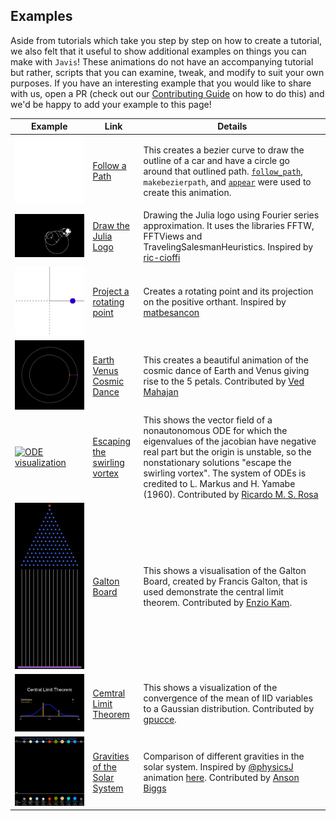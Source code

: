 ## Examples

Aside from tutorials which take you step by step on how to create a tutorial, we also felt that it useful to show additional examples on things you can make with `Javis`!
These animations do not have an accompanying tutorial but rather, scripts that you can examine, tweak, and modify to suit your own purposes.
If you have an interesting example that you would like to share with us, open a PR (check out our [Contributing Guide](contributing.md) on how to do this) and we'd be happy to add your example to this page!

| Example                            | Link                                                                                               | Details                                                                                                                                                                                                                    |
|------------------------------------|----------------------------------------------------------------------------------------------------------------------------------------------------------------------------------------|-----------------------------------------------------------------------------------------------------------------------------------------------------------------------------------------------------------------------------------------------------------------------------------------------------------------|
| [![Follow path](assets/follow_bezier_path.gif)](assets/follow_bezier_path.gif) | [Follow a Path](https://github.com/Wikunia/Javis.jl/blob/master/examples/follow_path.jl) | This creates a bezier curve to draw the outline of a car and have a circle go around that outlined path. [`follow_path`](@ref), `makebezierpath`, and [`appear`](@ref) were used to create this animation. |
| [![Julia logo using fourier series](assets/julia_logo_dft.gif)](assets/julia_logo_dft.gif) | [Draw the Julia Logo](https://github.com/Wikunia/Javis.jl/blob/master/examples/fourier.jl) | Drawing the Julia logo using Fourier series approximation. It uses the libraries FFTW, FFTViews and TravelingSalesmanHeuristics. Inspired by [ric-cioffi](https://github.com/ric-cioffi) |
| [![Projection of a rotating point](assets/circle_projection.gif)](assets/circle_projection.gif) | [Project a rotating point](https://github.com/Wikunia/Javis.jl/blob/master/examples/projection.jl) | Creates a rotating point and its projection on the positive orthant. Inspired by [matbesancon](https://github.com/matbesancon) |
| [![Cosmic dance of earth and venus](assets/cosmic_dance.gif)](assets/cosmic_dance.gif) | [Earth Venus Cosmic Dance](https://github.com/Wikunia/Javis.jl/blob/master/examples/cosmic_dance.jl) | This creates a beautiful animation of the cosmic dance of Earth and Venus giving rise to the 5 petals. Contributed by [Ved Mahajan](https://github.com/Ved-Mahajan)
| [![ODE visualization](assets/escaping_the_swirling_vortex.gif)](assets/escaping_the_swirling_vortex.gif) | [Escaping the swirling vortex](https://github.com/Wikunia/Javis.jl/blob/master/examples/escaping_the_swirling_vortex.jl) | This shows the vector field of a nonautonomous ODE for which the eigenvalues of the jacobian have negative real part but the origin is unstable, so the nonstationary solutions "escape the swirling vortex". The system of ODEs is credited to L. Markus and H. Yamabe (1960). Contributed by [Ricardo M. S. Rosa](https://github.com/rmsrosa) |
| [![Galton board](assets/galton.gif)](assets/galton.gif) | [Galton Board](https://github.com/Wikunia/Javis.jl/blob/master/examples/galton.jl) | This shows a visualisation of the Galton Board, created by Francis Galton, that is used demonstrate the central limit theorem. Contributed by [Enzio Kam](https://github.com/EnzioKam).
| [![Central Limit Theorem](assets/central_limit_theorem.gif)](assets/central_limit_theorem.gif) | [Cemtral Limit Theorem](https://github.com/Wikunia/Javis.jl/blob/master/examples/central_limit_theorem.jl) | This shows a visualization of the convergence of the mean of IID variables to a Gaussian distribution. Contributed by [gpucce](https://github.com/gpucce).
| [![Gravities of the Solar System](assets/gravities.gif)](assets/gravities.gif) | [Gravities of the Solar System](https://github.com/Wikunia/Javis.jl/blob/master/examples/gravities.jl) | Comparison of different gravities in the solar system. Inspired by [@physicsJ](https://twitter.com/physicsJ/status/1414233142861262855) animation [here](https://twitter.com/physicsJ/status/1414233142861262855). Contributed by [Anson Biggs](https://ansonbiggs.com) |
